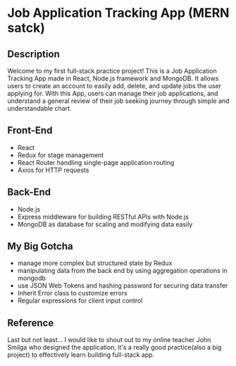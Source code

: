 # Job Application Tracking App (MERN satck)

## Description

Welcome to my first full-stack practice project! This is a Job Application Tracking App made in React, Node.js framework and MongoDB. It allows users to create an account to easily add, delete, and update jobs the user applying for. With this App, users can manage their job applications, and understand a general review of their job seeking journey through simple and understandable chart.

## Front-End

- React
- Redux for stage management
- React Router handling single-page application routing
- Axios for HTTP requests

## Back-End

- Node.js
- Express middleware for building RESTful APIs with Node.js
- MongoDB as database for scaling and modifying data easily

## My Big Gotcha

- manage more complex but structured state by Redux
- manipulating data from the back end by using aggregation operations in mongodb
- use JSON Web Tokens and hashing password for securing data transfer
- Inherit Error class to customize errors
- Regular expressions for client input control

## Reference

Last but not least...
I would like to shout out to my online teacher John Smilga who designed the application, it's a really good practice(also a big project) to effectively learn building full-stack app.

